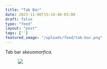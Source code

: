 ```yaml
---
title: "Tab Bar"
date: 2023-11-06T15:14:48-03:00
draft: false
type: "feed"
layout: "post"
tags: ['']
featured_image: "/uploads/feed/tab-bar.png"
---
```


Tab bar _skeuomorfica_.

<figure>
<img src="/uploads/feed/tab-bar.png">
</figure>